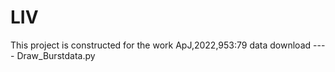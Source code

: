 # LIV
This project is constructed for the work ApJ,2022,953:79
data download ---- Draw_Burstdata.py
